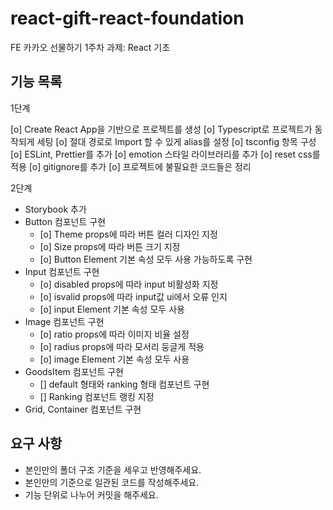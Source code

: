 # react-gift-react-foundation

FE 카카오 선물하기 1주차 과제: React 기초

## 기능 목록

1단계

[o] Create React App을 기반으로 프로젝트를 생성
[o] Typescript로 프로젝트가 동작되게 세팅
[o] 절대 경로로 Import 할 수 있게 alias를 설정
[o] tsconfig 항목 구성
[o] ESLint, Prettier를 추가
[o] emotion 스타일 라이브러리를 추가
[o] reset css를 적용
[o] gitignore를 추가
[o] 프로젝트에 불필요한 코드들은 정리

2단계

- Storybook 추가
- Button 컴포넌트 구현
    - [o] Theme props에 따라 버튼 컬러 디자인 지정
    - [o] Size props에 따라 버튼 크기 지정
    - [o] Button Element 기본 속성 모두 사용 가능하도록 구현
- Input 컴포넌트 구현
    - [o] disabled props에 따라 input 비활성화 지정
    - [o] isvalid props에 따라 input값 ui에서 오류 인지
    - [o] input Element 기본 속성 모두 사용
- Image 컴포넌트 구현
    - [o] ratio props에 따라 이미지 비율 설정
    - [o] radius props에 따라 모서리 둥글게 적용
    - [o] image Element 기본 속성 모두 사용
- GoodsItem 컴포넌트 구현
    - [] default 형태와 ranking 형태 컴포넌트 구현
    - [] Ranking 컴포넌트 랭킹 지정
- Grid, Container 컴포넌트 구현

## 요구 사항

- 본인만의 폴더 구조 기준을 세우고 반영해주세요.
- 본인만의 기준으로 일관된 코드를 작성해주세요.
- 기능 단위로 나누어 커밋을 해주세요.
